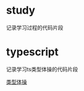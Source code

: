 # study
记录学习过程的代码片段

# typescript
记录学习ts类型体操的代码片段

[类型体操](https://github.com/type-challenges/type-challenges)